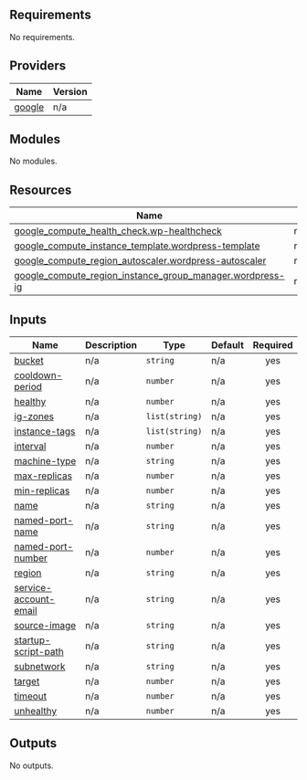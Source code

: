 <!-- BEGIN_TF_DOCS -->
## Requirements

No requirements.

## Providers

| Name | Version |
|------|---------|
| <a name="provider_google"></a> [google](#provider\_google) | n/a |

## Modules

No modules.

## Resources

| Name | Type |
|------|------|
| [google_compute_health_check.wp-healthcheck](https://registry.terraform.io/providers/hashicorp/google/latest/docs/resources/compute_health_check) | resource |
| [google_compute_instance_template.wordpress-template](https://registry.terraform.io/providers/hashicorp/google/latest/docs/resources/compute_instance_template) | resource |
| [google_compute_region_autoscaler.wordpress-autoscaler](https://registry.terraform.io/providers/hashicorp/google/latest/docs/resources/compute_region_autoscaler) | resource |
| [google_compute_region_instance_group_manager.wordpress-ig](https://registry.terraform.io/providers/hashicorp/google/latest/docs/resources/compute_region_instance_group_manager) | resource |

## Inputs

| Name | Description | Type | Default | Required |
|------|-------------|------|---------|:--------:|
| <a name="input_bucket"></a> [bucket](#input\_bucket) | n/a | `string` | n/a | yes |
| <a name="input_cooldown-period"></a> [cooldown-period](#input\_cooldown-period) | n/a | `number` | n/a | yes |
| <a name="input_healthy"></a> [healthy](#input\_healthy) | n/a | `number` | n/a | yes |
| <a name="input_ig-zones"></a> [ig-zones](#input\_ig-zones) | n/a | `list(string)` | n/a | yes |
| <a name="input_instance-tags"></a> [instance-tags](#input\_instance-tags) | n/a | `list(string)` | n/a | yes |
| <a name="input_interval"></a> [interval](#input\_interval) | n/a | `number` | n/a | yes |
| <a name="input_machine-type"></a> [machine-type](#input\_machine-type) | n/a | `string` | n/a | yes |
| <a name="input_max-replicas"></a> [max-replicas](#input\_max-replicas) | n/a | `number` | n/a | yes |
| <a name="input_min-replicas"></a> [min-replicas](#input\_min-replicas) | n/a | `number` | n/a | yes |
| <a name="input_name"></a> [name](#input\_name) | n/a | `string` | n/a | yes |
| <a name="input_named-port-name"></a> [named-port-name](#input\_named-port-name) | n/a | `string` | n/a | yes |
| <a name="input_named-port-number"></a> [named-port-number](#input\_named-port-number) | n/a | `number` | n/a | yes |
| <a name="input_region"></a> [region](#input\_region) | n/a | `string` | n/a | yes |
| <a name="input_service-account-email"></a> [service-account-email](#input\_service-account-email) | n/a | `string` | n/a | yes |
| <a name="input_source-image"></a> [source-image](#input\_source-image) | n/a | `string` | n/a | yes |
| <a name="input_startup-script-path"></a> [startup-script-path](#input\_startup-script-path) | n/a | `string` | n/a | yes |
| <a name="input_subnetwork"></a> [subnetwork](#input\_subnetwork) | n/a | `string` | n/a | yes |
| <a name="input_target"></a> [target](#input\_target) | n/a | `number` | n/a | yes |
| <a name="input_timeout"></a> [timeout](#input\_timeout) | n/a | `number` | n/a | yes |
| <a name="input_unhealthy"></a> [unhealthy](#input\_unhealthy) | n/a | `number` | n/a | yes |

## Outputs

No outputs.
<!-- END_TF_DOCS -->